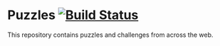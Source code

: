 # Puzzles [![Build Status](https://travis-ci.org/chandanv89/javaplayground.svg?branch=develop)](https://travis-ci.org/chandanv89/javaplayground)

This repository contains puzzles and challenges from across the web.
